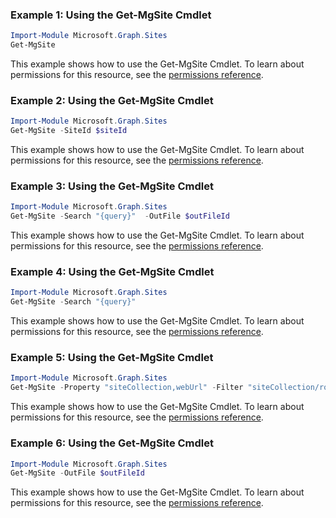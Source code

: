 ### Example 1: Using the Get-MgSite Cmdlet
```powershell
Import-Module Microsoft.Graph.Sites
Get-MgSite
```
This example shows how to use the Get-MgSite Cmdlet.
To learn about permissions for this resource, see the [permissions reference](/graph/permissions-reference).
### Example 2: Using the Get-MgSite Cmdlet
```powershell
Import-Module Microsoft.Graph.Sites
Get-MgSite -SiteId $siteId
```
This example shows how to use the Get-MgSite Cmdlet.
To learn about permissions for this resource, see the [permissions reference](/graph/permissions-reference).
### Example 3: Using the Get-MgSite Cmdlet
```powershell
Import-Module Microsoft.Graph.Sites
Get-MgSite -Search "{query}"  -OutFile $outFileId
```
This example shows how to use the Get-MgSite Cmdlet.
To learn about permissions for this resource, see the [permissions reference](/graph/permissions-reference).
### Example 4: Using the Get-MgSite Cmdlet
```powershell
Import-Module Microsoft.Graph.Sites
Get-MgSite -Search "{query}" 
```
This example shows how to use the Get-MgSite Cmdlet.
To learn about permissions for this resource, see the [permissions reference](/graph/permissions-reference).
### Example 5: Using the Get-MgSite Cmdlet
```powershell
Import-Module Microsoft.Graph.Sites
Get-MgSite -Property "siteCollection,webUrl" -Filter "siteCollection/root ne null" 
```
This example shows how to use the Get-MgSite Cmdlet.
To learn about permissions for this resource, see the [permissions reference](/graph/permissions-reference).
### Example 6: Using the Get-MgSite Cmdlet
```powershell
Import-Module Microsoft.Graph.Sites
Get-MgSite -OutFile $outFileId
```
This example shows how to use the Get-MgSite Cmdlet.
To learn about permissions for this resource, see the [permissions reference](/graph/permissions-reference).
